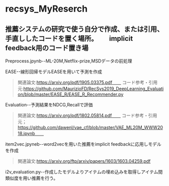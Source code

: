 # recsys_MyReserch　　
推薦システムの研究で使う自分で作成、または引用、手直ししたコードを置く場所。　　
implicit feedback用のコード置き場
---
Preprocess.jpynb--ML-20M,Netflix-prize,MSDデータの前処理

EASE--線形回帰モデルEASEを用いて予測を作成
>関連論文:https://arxiv.org/pdf/1905.03375.pdf　　
コード参考・引用元:https://github.com/MaurizioFD/RecSys2019_DeepLearning_Evaluation/blob/master/EASE_R/EASE_R_Recommender.py  

Evaluation--予測結果をNDCG,Recallで評価　　
>関連論文:https://arxiv.org/pdf/1802.05814.pdf　　
コード参考・引用元；https://github.com/dawenl/vae_cf/blob/master/VAE_ML20M_WWW2018.ipynb　　

item2vec.jpyneb--word2vecを用いた推薦をimplicit feedbackに応用しモデルを作成　　
>関連論文:https://arxiv.org/ftp/arxiv/papers/1603/1603.04259.pdf  

i2v_evaluation.py--作成したモデルよりアイテムの埋め込みを取得しアイテム間類似度を用い推薦を行う。

